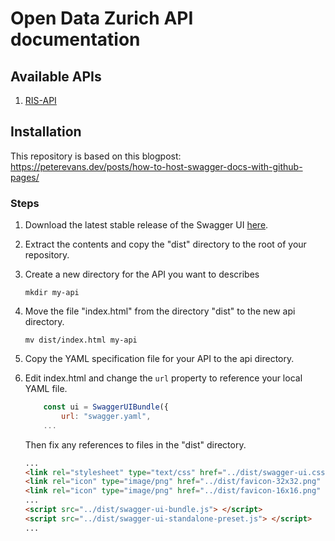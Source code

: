 # Open Data Zurich API documentation

## Available APIs

1. [RIS-API](/ris-api/)

## Installation

This repository is based on this blogpost: https://peterevans.dev/posts/how-to-host-swagger-docs-with-github-pages/

### Steps

1. Download the latest stable release of the Swagger UI [here](https://github.com/swagger-api/swagger-ui/releases).

2. Extract the contents and copy the "dist" directory to the root of your repository.

3. Create a new directory for the API you want to describes
    ```
    mkdir my-api
    ```

4. Move the file "index.html" from the directory "dist" to the new api directory.
    ```
    mv dist/index.html my-api
    ```
    
5. Copy the YAML specification file for your API to the api directory.

6. Edit index.html and change the `url` property to reference your local YAML file. 
    ```javascript
        const ui = SwaggerUIBundle({
            url: "swagger.yaml",
        ...
    ```
    Then fix any references to files in the "dist" directory.
    ```html
    ...
    <link rel="stylesheet" type="text/css" href="../dist/swagger-ui.css" >
    <link rel="icon" type="image/png" href="../dist/favicon-32x32.png" sizes="32x32" />
    <link rel="icon" type="image/png" href="../dist/favicon-16x16.png" sizes="16x16" />    
    ...
    <script src="../dist/swagger-ui-bundle.js"> </script>
    <script src="../dist/swagger-ui-standalone-preset.js"> </script>    
    ...
    ```